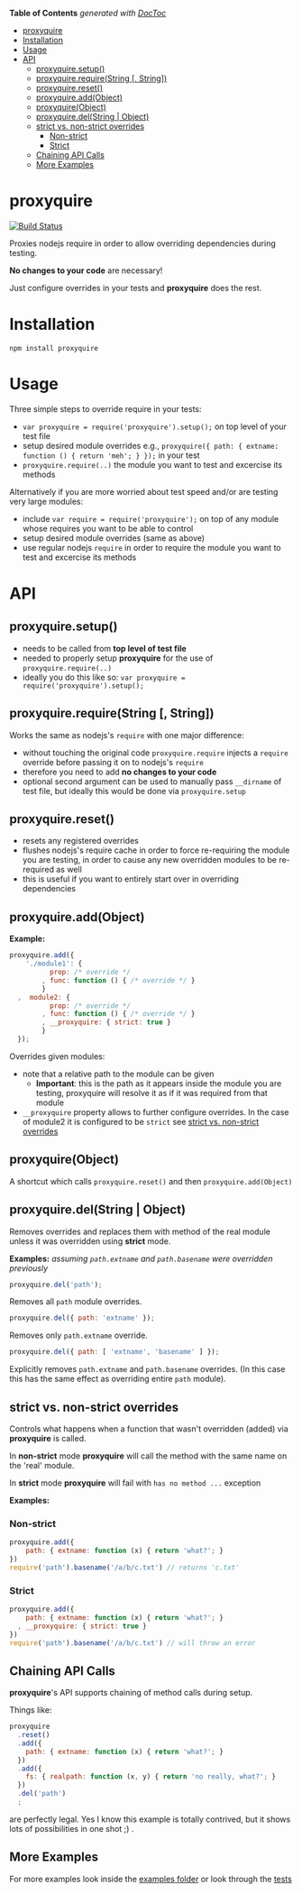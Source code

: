 **Table of Contents**  *generated with [DocToc](http://doctoc.herokuapp.com/)*

- [proxyquire ](#proxyquire)
- [Installation](#installation)
- [Usage](#usage)
- [API](#api)
	- [proxyquire.setup()](#proxyquiresetup)
	- [proxyquire.require(String [, String])](#proxyquirerequirestring-[-string])
	- [proxyquire.reset()](#proxyquirereset)
	- [proxyquire.add(Object)](#proxyquireaddobject)
	- [proxyquire(Object)](#proxyquireobject)
	- [proxyquire.del(String | Object)](#proxyquiredelstring-|-object)
	- [strict vs. non-strict overrides](#strict-vs-non-strict-overrides)
		- [Non-strict](#non-strict)
		- [Strict](#strict)
	- [Chaining API Calls](#chaining-api-calls)
	- [More Examples](#more-examples)

# proxyquire 
[![Build Status](https://secure.travis-ci.org/thlorenz/proxyquire.png)](http://travis-ci.org/thlorenz/proxyquire)

Proxies nodejs require in order to allow overriding dependencies during testing.

**No changes to your code** are necessary!

Just configure overrides in your tests and **proxyquire** does the rest.

# Installation

    npm install proxyquire

# Usage

Three simple steps to override require in your tests:

- `var proxyquire = require('proxyquire').setup();` on top level of your test file
- setup desired module overrides e.g., `proxyquire({ path: { extname: function () { return 'meh'; } });` in your test
- `proxyquire.require(..)` the module you want to test and excercise its methods

Alternatively if you are more worried about test speed and/or are testing very large modules:

- include `var require = require('proxyquire');` on top of any module whose requires you want to be able to control
- setup desired module overrides (same as above)
- use regular nodejs `require` in order to require the module you want to test and excercise its methods

# API

## proxyquire.setup()

- needs to be called from **top level of test file**
- needed to properly setup **proxyquire** for the use of `proxyquire.require(..)`
- ideally you do this like so: `var proxyquire = require('proxyquire').setup();`

## proxyquire.require(String [, String])

Works the same as nodejs's `require` with one major difference:

- without touching the original code `proxyquire.require` injects a `require` override before passing it on to nodejs's `require`
- therefore you need to add **no changes to your code**
- optional second argument can be used to manually pass `__dirname` of test file, but ideally this would be done via `proxyquire.setup`

## proxyquire.reset()
    
- resets any registered overrides
- flushes nodejs's require cache in order to force re-requiring the module you
  are testing, in order to cause any new overridden modules to be re-required as well
- this is useful if you want to entirely start over in overriding dependencies

## proxyquire.add(Object)

**Example:**

```javascript
proxyquire.add({
    './module1': {
          prop: /* override */
        , func: function () { /* override */ }
        }
  ,  module2: {
          prop: /* override */
        , func: function () { /* override */ }
        , __proxyquire: { strict: true }
        }
  });
```

Overrides given modules:

- note that a relative path to the module can be given 
    - **Important**: this is the path as it appears inside the module you are testing, proxyquire will resolve it as if it was required from that module
- `__proxyquire` property allows to further configure overrides. In the case of
  module2 it is configured to be `strict` see [strict vs. non-strict
  overrides](#strict-vs-non-strict-overrides)

## proxyquire(Object)

A shortcut which calls `proxyquire.reset()` and then `proxyquire.add(Object)`

## proxyquire.del(String | Object)

Removes overrides and replaces them with method of the real module unless it was overridden using **strict** mode.

**Examples:** *assuming `path.extname` and `path.basename` were overridden previously*

```javascript
proxyquire.del('path');
```

Removes all `path` module overrides.


```javascript
proxyquire.del({ path: 'extname' });
```

Removes only `path.extname` override.

```javascript
proxyquire.del({ path: [ 'extname', 'basename' ] });
```

Explicitly removes `path.extname` and `path.basename` overrides. (In this case
this has the same effect as overriding entire `path` module).

## strict vs. non-strict overrides

Controls what happens when a function that wasn't overridden (added) via **proxyquire** is called.

In **non-strict** mode **proxyquire** will call the method with the same name on the 'real' module.

In **strict** mode **proxyquire** will fail with `has no method ...` exception

**Examples:**

### Non-strict

```javascript
proxyquire.add({
    path: { extname: function (x) { return 'what?'; } 
})
require('path').basename('/a/b/c.txt') // returns 'c.txt'
```

### Strict

```javascript
proxyquire.add({
    path: { extname: function (x) { return 'what?'; } 
  , __proxyquire: { strict: true }
})
require('path').basename('/a/b/c.txt') // will throw an error
```

## Chaining API Calls

**proxyquire**'s API supports chaining of method calls during setup.

Things like:

```javascript
proxyquire
  .reset()
  .add({
    path: { extname: function (x) { return 'what?'; } 
  })
  .add({
    fs: { realpath: function (x, y) { return 'no really, what?'; } 
  })
  .del('path')
  ;
```

are perfectly legal. 
Yes I know this example is totally contrived, but it shows lots of possibilities in one shot ;) .

## More Examples

For more examples look inside the [examples folder](./proxyquire/tree/master/examples/) or
look through the [tests](./proxyquire/blob/master/test/proxyquire.js)

